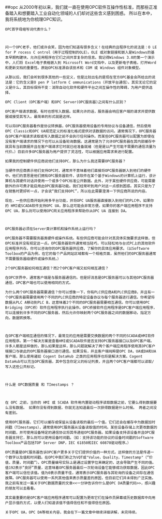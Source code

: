 ##opc
    从2000年初以来，我们就一直在使用OPC软件互操作性标准，而那些正准备踏入和想要踏入工业自动化领域的人们却对这些含义感到困惑。
    所以在本中，我将系统地为你梳理OPC知识。
    
    OPC首字母缩写词代表什么？
    
    
    
    问一个OPC老手，他们或许会笑，因为他们知道有很多含义！在经典的且程序化的说法是：O LE for P rocess C ontrol（用于过程控制的OLE）。OLE 或对象链接和嵌入是Windows的基本早期构建块，允许应用程序在它们之间共享复杂的信息。我记得Windows 3.0的第一个演示中，人们将 Excel电子表格嵌入到 Microsoft Word文档中，以及更新电子表格，打开Word和更新文档的重要性。原始OPC标准源自该技术和 COM 或 Windows 组件对象模型。
    
    从那以后，我们会听到很多其他的一些定义，但是比较出名的是现在官方OPC基金会所给出的说法是：它的含义是O pen P latform C ommunications（开放平台通信）。其实无论它的定义是什么，其目标保持不变：消除自动化软件和硬件平台之间互操作性的障碍，为用户提供选择。
    
    OPC Client（OPC客户端）和OPC Server(OPC服务器)之间有什么区别？
    
    OPC客户端请求数据，有时也想写入数据。如果允许的话，服务器会响应客户端的请求并提供数据或接受其写入。最简单的形式就是这样。
    
    可以将OPC服务器看作是协议转换器，OPC服务器使用设备的专用协议与设备通信，然后使用OPC Classic和OPC UA规范定义的标准化格式提供对该数据的访问。通常情况下，OPC服务器在OPC客户端请求读取或写入数据之前不会执行任何操作。而某些OPC服务器可以配置为即使在没有客户端请求的情况下也可以从设备轮询数据。这通常是为了允许OPC服务器在其内部缓存中就具有当前数据并且在客户端请求它时就已经准备就绪（但是是以产生可能不需要的通信流量为代价。）目前许多OPC服务器为用户提供了灵活性，可以根据应用需求来进行配置。
    
    如果我的控制硬件供应商说他们支持OPC，那么为什么我还需要OPC服务器？
    
    当硬件供应商表示他们支持OPC时，通常并不意味着他们直接将OPC服务器嵌入到他们的硬件中。他们的意思是他们拥有OPC服务器软件，该软件在某个基于Windows的计算机上运行，​​​​该计算机与其硬件对话并使用一个或多个OPC标准公开数据。此外，对于某些硬件供应商，可能需要额外的许可费才能启用此OPC服务器功能。我们经常听到用户对这一点感到困惑。其实只是为了在销售时更好听一点，才会说“我们支持OPC”，所以在此需要澄清一下供应商所说的内容。
    
    现在，一些供应商开始利用多平台功能，并将OPC UA服务器直接嵌入到他们的PLC中。如果你的 HMI或SCADA软件支持OPC UA，那么这可能会非常方便。如果你的客户端应用程序不支持OPC UA，那么则可以使用OPC网关应用程序来帮助你从OPC UA 连接到 DA。
    
    
    
    OPC服务器必须在Server类计算机和操作系统上运行吗？
    
    OPC服务器不需要服务器类硬件或操作系统。有些供应商可能会针对其具体实施要求这样做，但OPC标准并没有规定这一点。OPC服务器软件通常相当轻巧，可以轻松地与台式PC上的其他软件应用程序共存。你可以咨询你的OPC服务器供应商，了解你的具体应用要求。（以Software Toolbox的产品为例，在它的每个产品网站区域都有一个规格页面，虽然他们的OPC服务器通常不需要服务器级硬件或操作系统。）
    
    2个OPC服务器如何相互通信？而2个OPC客户端又如何相互通信？
    
    在OPC世界中，通常客户端是与服务器通信的。但是好消息是OPC服务器可以与其他OPC服务器通信，OPC客户端也可以使用相同的方式。
    
    为什么两个OPC服务器需要通信？你可以想象一下，你有PLC供应商A和PLC供应商B，并且有一个OPC服务器需要使用两个不同的PLC供应商的特定设备协议与每个服务器进行通信。你希望将数据从PLC A移动到PLC B，这意味着2个不同的OPC服务器需要相互通信。你可以使用OPC Bridging（OPC桥）软件应用程序执行此操作。OPC桥接软件应用程序是OPC客户端应用程序，可以连接到许多不同的OPC服务器，然后允许你映射两个OPC服务器之间的数据移动，指定方向，数据转换等。
    
    
    
    在OPC客户端相互通信的情况下，最常见的应用是需要交换数据的两个不同的SCADA或HMI软件应用程序。第一个解决方案是查看HMI或SCADA软件是否支持OPC服务器接口以及OPC客户端。许多人都是这样做的，那么如果是这样，那么问题就解决了两个客户端应用程序使用其OPC客户端接口与彼此的OPC服务器接口进行通信。如果没有，并且客户端纯粹是OPC DA，UA或DA和UA客户端，那么使用诸如 Cogent DataHub 之类的应用程序也将是解决方案。Cogent DataHub可以充当OPC服务器，其中包含你定义的标记列表，并且两个OPC客户端都可以读取/写入这些公共标记。
    
    
    
    什么是 OPC数据质量 和 TImestamps ？
    
    
    
    在 OPC 之前，当你的 HMI 或 SCADA 软件用内置驱动程序读取数据之前，它要么得到数据要么没有数据。 如果你没有得到数据，你就无法知道最后一次获得数据是什么时候。 两者之间没有差别。
    
    使用OPC服务器，它们可以缓存或保留从设备读取的最后一个值。它们还会在缓存中为数据加时间戳（TImestamps），通常使用OPC服务器从设备读取值的时间。某些设备存储上次更改数据的时间戳，并可使用设备特定的通信协议将其传递给OPC服务器。如果设备支持该设备并且OPC服务器支持它，那么则可以使用设备时间戳。（如：支持该功能的协议的设备时间戳的Software Toolbox产品包括TOP Server DNP，IEC 61850和IEC 60870驱动程序。）
    
    OPC质量是OPC服务器告诉OPC客户更多关于它们提供价值的一种方式。这样做的方法是传递一个数字以及值和时间戳。在OPC中我们称之为VQT或"Value，Quality，Timestamp"（“价值，质量，时间戳”）。OPC质量编号实际上是通过设置字位来确定的，这会导致产生不同的值。值192表示“良好”质量，这意味着OPC服务器最后一次轮询设备它能够成功获取数据，因此OPC客户端可以信任该值。值为0表示质量不佳，通常表示OPC服务器与其轮询的设备之间存在通信故障。OPC服务器可以使用一系列其他值来表示质量差的原因，但目前它们并未得到广泛实施。我之前有发过一篇关于OPC数据质量的文章<<一分钟告诉你什么是OPC DA质量代码>>，感兴趣的朋友可以去看看。
    
    其实最重要的是OPC客户端应用程序通常可以配置为更改它们在操作员屏幕或历史数据库中向用户显示值的方式，以便人们知道该值不值得信任和不值得信任原因。
    
    关于OPC UA，OPC DA等相关内容，我会在下一篇文章中继续详细讲解，未完待续。
